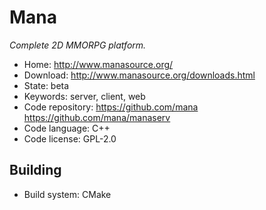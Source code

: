# Mana

_Complete 2D MMORPG platform._

- Home: http://www.manasource.org/
- Download: http://www.manasource.org/downloads.html
- State: beta
- Keywords: server, client, web
- Code repository: https://github.com/mana https://github.com/mana/manaserv
- Code language: C++
- Code license: GPL-2.0

## Building

- Build system: CMake
